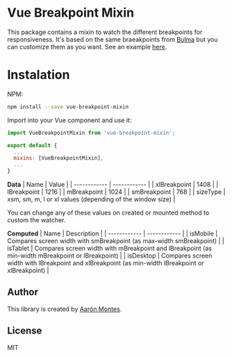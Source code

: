 # Vue Breakpoint Mixin
This package contains a mixin to watch the different breakpoints for responsiveness. It's based on the same braeakpoints from [Bulma](https://bulma.io/documentation/overview/responsiveness/) but you can customize them as you want. See an example [here](https://github.com/ajomuch92/vue-breakpoint-mixin/tree/main/example).

# Instalation

NPM:  
```bash
npm install --save vue-breakpoint-mixin
```
Import into your Vue component and use it:

```javascript
import VueBreakpointMixin from 'vue-breakpoint-mixin';

export default {
  ...
  mixins: [VueBreakpointMixin],
  ...
}

```

**Data**
|  Name | Value   |
| ------------ | ------------ |
| xlBreakpoint | 1408 |
| lBreakpoint | 1216 |
| mBreakpoint | 1024 |
| smBreakpoint | 768 |
| sizeType | xsm, sm, m, l or xl values (depending of the window size) |

You can change any of these values on created or mounted method to custom the watcher.

**Computed**
|  Name | Description   |
| ------------ | ------------ |
| isMobile | Compares screen width with smBreakpoint (as max-width smBreakpoint) |
| isTablet | Compares screen width with mBreakpoint and lBreakpoint (as min-width mBreakpoint or lBreakpoint)  |
| isDesktop | Compares screen width with lBreakpoint  and xlBreakpoint (as min-width lBreakpoint  or xlBreakpoint)  |

## Author
This library is created by [Aarón Montes](https://github.com/ajomuch92 "Aarón Montes"). 

## License
MIT
